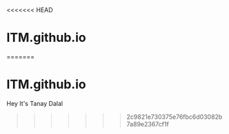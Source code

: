<<<<<<< HEAD
# ITM.github.io
=======
# ITM.github.io 
Hey It's Tanay Dalal
>>>>>>> 2c9821e730375e76fbc6d03082b7a89e2367cf1f
